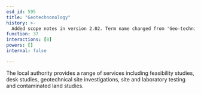 ```yaml
---
esd_id: 595
title: "Geotechnonology"
history: >-
  Added scope notes in version 2.02. Term name changed from 'Geo-technical services' to 'Environmental services - geotechnonology ' in version 3.00. Name changed to 'Geotechnology' in version 4.00.
function: 37
interactions: [8]
powers: []
internal: false

---
```


The local authority provides a range of services including feasibility studies, desk studies, geotechnical site investigations, site and laboratory testing and contaminated land studies.

